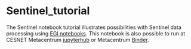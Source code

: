 # Sentinel_tutorial

The Sentinel notebook tutorial illustrates possibilities with Sentinel data processing using [EGI notebooks](https://notebooks.egi.eu). This notebook is also possible to run at CESNET Metacentrum [jupyterhub](https://jupyter.cloud.metacentrum.cz/hub/login) or Metacentrum [Binder]( https://jupyter.cloud.metacentrum.cz:8443). 
